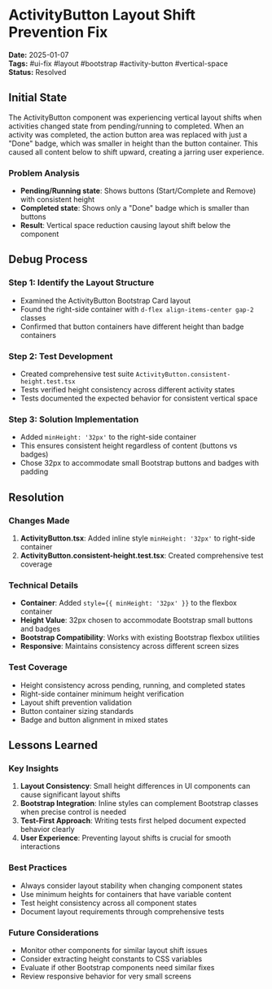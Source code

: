 # ActivityButton Layout Shift Prevention Fix

**Date:** 2025-01-07  
**Tags:** #ui-fix #layout #bootstrap #activity-button #vertical-space  
**Status:** Resolved

## Initial State
The ActivityButton component was experiencing vertical layout shifts when activities changed state from pending/running to completed. When an activity was completed, the action button area was replaced with just a "Done" badge, which was smaller in height than the button container. This caused all content below to shift upward, creating a jarring user experience.

### Problem Analysis
- **Pending/Running state**: Shows buttons (Start/Complete and Remove) with consistent height
- **Completed state**: Shows only a "Done" badge which is smaller than buttons
- **Result**: Vertical space reduction causing layout shift below the component

## Debug Process

### Step 1: Identify the Layout Structure
- Examined the ActivityButton Bootstrap Card layout
- Found the right-side container with `d-flex align-items-center gap-2` classes
- Confirmed that button containers have different height than badge containers

### Step 2: Test Development
- Created comprehensive test suite `ActivityButton.consistent-height.test.tsx`
- Tests verified height consistency across different activity states
- Tests documented the expected behavior for consistent vertical space

### Step 3: Solution Implementation
- Added `minHeight: '32px'` to the right-side container
- This ensures consistent height regardless of content (buttons vs badges)
- Chose 32px to accommodate small Bootstrap buttons and badges with padding

## Resolution

### Changes Made
1. **ActivityButton.tsx**: Added inline style `minHeight: '32px'` to right-side container
2. **ActivityButton.consistent-height.test.tsx**: Created comprehensive test coverage

### Technical Details
- **Container**: Added `style={{ minHeight: '32px' }}` to the flexbox container
- **Height Value**: 32px chosen to accommodate Bootstrap small buttons and badges
- **Bootstrap Compatibility**: Works with existing Bootstrap flexbox utilities
- **Responsive**: Maintains consistency across different screen sizes

### Test Coverage
- Height consistency across pending, running, and completed states
- Right-side container minimum height verification
- Layout shift prevention validation
- Button container sizing standards
- Badge and button alignment in mixed states

## Lessons Learned

### Key Insights
1. **Layout Consistency**: Small height differences in UI components can cause significant layout shifts
2. **Bootstrap Integration**: Inline styles can complement Bootstrap classes when precise control is needed
3. **Test-First Approach**: Writing tests first helped document expected behavior clearly
4. **User Experience**: Preventing layout shifts is crucial for smooth interactions

### Best Practices
- Always consider layout stability when changing component states
- Use minimum heights for containers that have variable content
- Test height consistency across all component states
- Document layout requirements through comprehensive tests

### Future Considerations
- Monitor other components for similar layout shift issues
- Consider extracting height constants to CSS variables
- Evaluate if other Bootstrap components need similar fixes
- Review responsive behavior for very small screens
